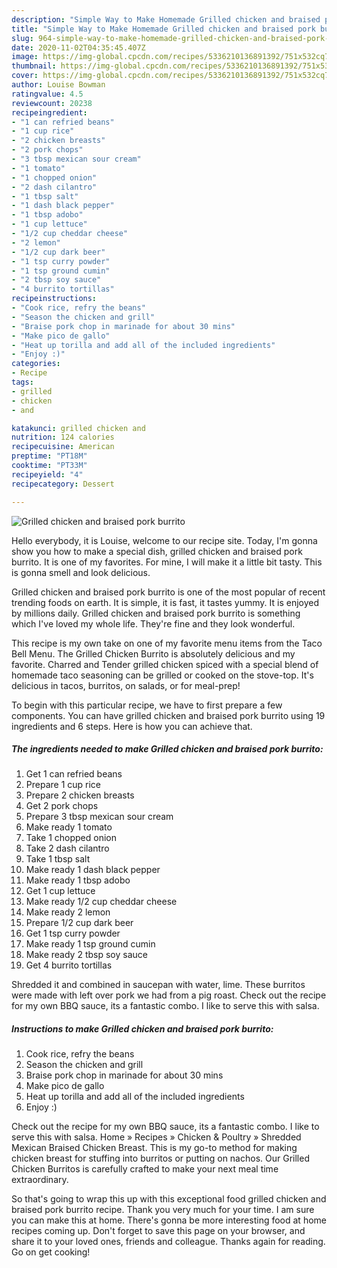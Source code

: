 ```yaml
---
description: "Simple Way to Make Homemade Grilled chicken and braised pork burrito"
title: "Simple Way to Make Homemade Grilled chicken and braised pork burrito"
slug: 964-simple-way-to-make-homemade-grilled-chicken-and-braised-pork-burrito
date: 2020-11-02T04:35:45.407Z
image: https://img-global.cpcdn.com/recipes/5336210136891392/751x532cq70/grilled-chicken-and-braised-pork-burrito-recipe-main-photo.jpg
thumbnail: https://img-global.cpcdn.com/recipes/5336210136891392/751x532cq70/grilled-chicken-and-braised-pork-burrito-recipe-main-photo.jpg
cover: https://img-global.cpcdn.com/recipes/5336210136891392/751x532cq70/grilled-chicken-and-braised-pork-burrito-recipe-main-photo.jpg
author: Louise Bowman
ratingvalue: 4.5
reviewcount: 20238
recipeingredient:
- "1 can refried beans"
- "1 cup rice"
- "2 chicken breasts"
- "2 pork chops"
- "3 tbsp mexican sour cream"
- "1 tomato"
- "1 chopped onion"
- "2 dash cilantro"
- "1 tbsp salt"
- "1 dash black pepper"
- "1 tbsp adobo"
- "1 cup lettuce"
- "1/2 cup cheddar cheese"
- "2 lemon"
- "1/2 cup dark beer"
- "1 tsp curry powder"
- "1 tsp ground cumin"
- "2 tbsp soy sauce"
- "4 burrito tortillas"
recipeinstructions:
- "Cook rice, refry the beans"
- "Season the chicken and grill"
- "Braise pork chop in marinade for about 30 mins"
- "Make pico de gallo"
- "Heat up torilla and add all of the included ingredients"
- "Enjoy :)"
categories:
- Recipe
tags:
- grilled
- chicken
- and

katakunci: grilled chicken and 
nutrition: 124 calories
recipecuisine: American
preptime: "PT18M"
cooktime: "PT33M"
recipeyield: "4"
recipecategory: Dessert

---
```



![Grilled chicken and braised pork burrito](https://img-global.cpcdn.com/recipes/5336210136891392/751x532cq70/grilled-chicken-and-braised-pork-burrito-recipe-main-photo.jpg)

Hello everybody, it is Louise, welcome to our recipe site. Today, I'm gonna show you how to make a special dish, grilled chicken and braised pork burrito. It is one of my favorites. For mine, I will make it a little bit tasty. This is gonna smell and look delicious.

Grilled chicken and braised pork burrito is one of the most popular of recent trending foods on earth. It is simple, it is fast, it tastes yummy. It is enjoyed by millions daily. Grilled chicken and braised pork burrito is something which I've loved my whole life. They're fine and they look wonderful.

This recipe is my own take on one of my favorite menu items from the Taco Bell Menu. The Grilled Chicken Burrito is absolutely delicious and my favorite. Charred and Tender grilled chicken spiced with a special blend of homemade taco seasoning can be grilled or cooked on the stove-top. It&#39;s delicious in tacos, burritos, on salads, or for meal-prep!


To begin with this particular recipe, we have to first prepare a few components. You can have grilled chicken and braised pork burrito using 19 ingredients and 6 steps. Here is how you can achieve that.

<!--inarticleads1-->

##### The ingredients needed to make Grilled chicken and braised pork burrito:

1. Get 1 can refried beans
1. Prepare 1 cup rice
1. Prepare 2 chicken breasts
1. Get 2 pork chops
1. Prepare 3 tbsp mexican sour cream
1. Make ready 1 tomato
1. Take 1 chopped onion
1. Take 2 dash cilantro
1. Take 1 tbsp salt
1. Make ready 1 dash black pepper
1. Make ready 1 tbsp adobo
1. Get 1 cup lettuce
1. Make ready 1/2 cup cheddar cheese
1. Make ready 2 lemon
1. Prepare 1/2 cup dark beer
1. Get 1 tsp curry powder
1. Make ready 1 tsp ground cumin
1. Make ready 2 tbsp soy sauce
1. Get 4 burrito tortillas


Shredded it and combined in saucepan with water, lime. These burritos were made with left over pork we had from a pig roast. Check out the recipe for my own BBQ sauce, its a fantastic combo. I like to serve this with salsa. 

<!--inarticleads2-->

##### Instructions to make Grilled chicken and braised pork burrito:

1. Cook rice, refry the beans
1. Season the chicken and grill
1. Braise pork chop in marinade for about 30 mins
1. Make pico de gallo
1. Heat up torilla and add all of the included ingredients
1. Enjoy :)


Check out the recipe for my own BBQ sauce, its a fantastic combo. I like to serve this with salsa. Home » Recipes » Chicken &amp; Poultry » Shredded Mexican Braised Chicken Breast. This is my go-to method for making chicken breast for stuffing into burritos or putting on nachos. Our Grilled Chicken Burritos is carefully crafted to make your next meal time extraordinary. 

So that's going to wrap this up with this exceptional food grilled chicken and braised pork burrito recipe. Thank you very much for your time. I am sure you can make this at home. There's gonna be more interesting food at home recipes coming up. Don't forget to save this page on your browser, and share it to your loved ones, friends and colleague. Thanks again for reading. Go on get cooking!
